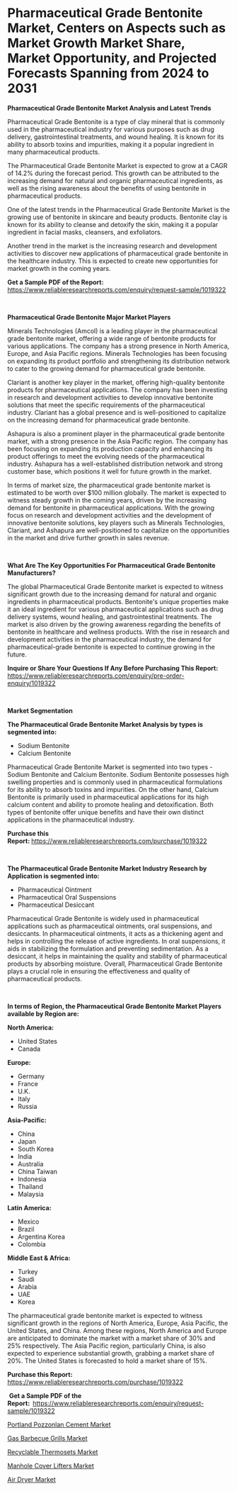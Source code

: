 <p><h1>Pharmaceutical Grade Bentonite Market, Centers on Aspects such as Market Growth Market Share, Market Opportunity, and Projected Forecasts Spanning from 2024 to 2031</h1></p><p><strong>Pharmaceutical Grade Bentonite Market Analysis and Latest Trends</strong></p>
<p><p>Pharmaceutical Grade Bentonite is a type of clay mineral that is commonly used in the pharmaceutical industry for various purposes such as drug delivery, gastrointestinal treatments, and wound healing. It is known for its ability to absorb toxins and impurities, making it a popular ingredient in many pharmaceutical products.</p><p>The Pharmaceutical Grade Bentonite Market is expected to grow at a CAGR of 14.2% during the forecast period. This growth can be attributed to the increasing demand for natural and organic pharmaceutical ingredients, as well as the rising awareness about the benefits of using bentonite in pharmaceutical products.</p><p>One of the latest trends in the Pharmaceutical Grade Bentonite Market is the growing use of bentonite in skincare and beauty products. Bentonite clay is known for its ability to cleanse and detoxify the skin, making it a popular ingredient in facial masks, cleansers, and exfoliators.</p><p>Another trend in the market is the increasing research and development activities to discover new applications of pharmaceutical grade bentonite in the healthcare industry. This is expected to create new opportunities for market growth in the coming years.</p></p>
<p><strong>Get a Sample PDF of the Report:&nbsp;</strong> <a href="https://www.reliableresearchreports.com/enquiry/request-sample/1019322">https://www.reliableresearchreports.com/enquiry/request-sample/1019322</a></p>
<p>&nbsp;</p>
<p><strong>Pharmaceutical Grade Bentonite Major Market Players</strong></p>
<p><p>Minerals Technologies (Amcol) is a leading player in the pharmaceutical grade bentonite market, offering a wide range of bentonite products for various applications. The company has a strong presence in North America, Europe, and Asia Pacific regions. Minerals Technologies has been focusing on expanding its product portfolio and strengthening its distribution network to cater to the growing demand for pharmaceutical grade bentonite.</p><p>Clariant is another key player in the market, offering high-quality bentonite products for pharmaceutical applications. The company has been investing in research and development activities to develop innovative bentonite solutions that meet the specific requirements of the pharmaceutical industry. Clariant has a global presence and is well-positioned to capitalize on the increasing demand for pharmaceutical grade bentonite.</p><p>Ashapura is also a prominent player in the pharmaceutical grade bentonite market, with a strong presence in the Asia Pacific region. The company has been focusing on expanding its production capacity and enhancing its product offerings to meet the evolving needs of the pharmaceutical industry. Ashapura has a well-established distribution network and strong customer base, which positions it well for future growth in the market.</p><p>In terms of market size, the pharmaceutical grade bentonite market is estimated to be worth over $100 million globally. The market is expected to witness steady growth in the coming years, driven by the increasing demand for bentonite in pharmaceutical applications. With the growing focus on research and development activities and the development of innovative bentonite solutions, key players such as Minerals Technologies, Clariant, and Ashapura are well-positioned to capitalize on the opportunities in the market and drive further growth in sales revenue.</p></p>
<p>&nbsp;</p>
<p><strong>What Are The Key Opportunities For Pharmaceutical Grade Bentonite Manufacturers?</strong></p>
<p><p>The global Pharmaceutical Grade Bentonite market is expected to witness significant growth due to the increasing demand for natural and organic ingredients in pharmaceutical products. Bentonite's unique properties make it an ideal ingredient for various pharmaceutical applications such as drug delivery systems, wound healing, and gastrointestinal treatments. The market is also driven by the growing awareness regarding the benefits of bentonite in healthcare and wellness products. With the rise in research and development activities in the pharmaceutical industry, the demand for pharmaceutical-grade bentonite is expected to continue growing in the future.</p></p>
<p><strong>Inquire or Share Your Questions If Any Before Purchasing This Report:</strong> <a href="https://www.reliableresearchreports.com/enquiry/pre-order-enquiry/1019322">https://www.reliableresearchreports.com/enquiry/pre-order-enquiry/1019322</a></p>
<p>&nbsp;</p>
<p><strong>Market Segmentation</strong></p>
<p><strong>The Pharmaceutical Grade Bentonite Market Analysis by types is segmented into:</strong></p>
<p><ul><li>Sodium Bentonite</li><li>Calcium Bentonite</li></ul></p>
<p><p>Pharmaceutical Grade Bentonite Market is segmented into two types - Sodium Bentonite and Calcium Bentonite. Sodium Bentonite possesses high swelling properties and is commonly used in pharmaceutical formulations for its ability to absorb toxins and impurities. On the other hand, Calcium Bentonite is primarily used in pharmaceutical applications for its high calcium content and ability to promote healing and detoxification. Both types of bentonite offer unique benefits and have their own distinct applications in the pharmaceutical industry.</p></p>
<p><strong>Purchase this Report:&nbsp;</strong><a href="https://www.reliableresearchreports.com/purchase/1019322">https://www.reliableresearchreports.com/purchase/1019322</a></p>
<p>&nbsp;</p>
<p><strong>The Pharmaceutical Grade Bentonite Market Industry Research by Application is segmented into:</strong></p>
<p><ul><li>Pharmaceutical Ointment</li><li>Pharmaceutical Oral Suspensions</li><li>Pharmaceutical Desiccant</li></ul></p>
<p><p>Pharmaceutical Grade Bentonite is widely used in pharmaceutical applications such as pharmaceutical ointments, oral suspensions, and desiccants. In pharmaceutical ointments, it acts as a thickening agent and helps in controlling the release of active ingredients. In oral suspensions, it aids in stabilizing the formulation and preventing sedimentation. As a desiccant, it helps in maintaining the quality and stability of pharmaceutical products by absorbing moisture. Overall, Pharmaceutical Grade Bentonite plays a crucial role in ensuring the effectiveness and quality of pharmaceutical products.</p></p>
<p>&nbsp;</p>
<p><strong>In terms of Region, the Pharmaceutical Grade Bentonite Market Players available by Region are:</strong></p>
<p>
    <p> <strong> North America: </strong>
        <ul>
            <li>United States</li>
            <li>Canada</li>
        </ul>
        </p> 
    <p> <strong> Europe: </strong>
        <ul>
            <li>Germany</li>
            <li>France</li>
            <li>U.K.</li>
            <li>Italy</li>
            <li>Russia</li>
        </ul>
        </p> 
    <p> <strong> Asia-Pacific: </strong>
        <ul>
            <li>China</li>
            <li>Japan</li>
            <li>South Korea</li>
            <li>India</li>
            <li>Australia</li>
            <li>China Taiwan</li>
            <li>Indonesia</li>
            <li>Thailand</li>
            <li>Malaysia</li>
        </ul>
        </p> 
    <p> <strong> Latin America: </strong>
        <ul>
            <li>Mexico</li>
            <li>Brazil</li>
            <li>Argentina Korea</li>
            <li>Colombia</li>
        </ul>
        </p> 
    <p> <strong> Middle East & Africa: </strong>
        <ul>
            <li>Turkey</li>
            <li>Saudi</li>
            <li>Arabia</li>
            <li>UAE</li>
            <li>Korea</li>
        </ul>
    </p>
    </p>
<p><p>The pharmaceutical grade bentonite market is expected to witness significant growth in the regions of North America, Europe, Asia Pacific, the United States, and China. Among these regions, North America and Europe are anticipated to dominate the market with a market share of 30% and 25% respectively. The Asia Pacific region, particularly China, is also expected to experience substantial growth, grabbing a market share of 20%. The United States is forecasted to hold a market share of 15%.</p></p>
<p><strong>Purchase this Report: </strong><a href="https://www.reliableresearchreports.com/purchase/1019322">https://www.reliableresearchreports.com/purchase/1019322</a></p>
<p>&nbsp;<strong>Get a Sample PDF of the Report:&nbsp;&nbsp;</strong><a href="https://www.reliableresearchreports.com/enquiry/request-sample/1019322">https://www.reliableresearchreports.com/enquiry/request-sample/1019322</a></p>
<p><strong></strong></p>
<p><p><a href="https://github.com/RickHolmes3/Market-Research-Report-List-3/blob/main/portland-pozzonlan-cement-market.md">Portland Pozzonlan Cement Market</a></p><p><a href="https://medium.com/@cleocarroll2022/gas-barbecue-grills-market-exploring-market-share-market-trends-and-future-growth-93437ad7971c">Gas Barbecue Grills Market</a></p><p><a href="https://github.com/Alonsoolds3wq1d81czn8rbol/Market-Research-Report-List-1/blob/main/recyclable-thermosets-market.md">Recyclable Thermosets Market</a></p><p><a href="https://medium.com/@chiragreportprime/manhole-cover-lifters-market-trends-and-market-analysis-forecasted-for-period-2024-2031-d95b9c1813be">Manhole Cover Lifters Market</a></p><p><a href="https://medium.com/@cleocarroll2022/air-dryer-market-the-key-to-successful-business-strategy-forecast-till-2031-bad528e63764">Air Dryer Market</a></p></p>